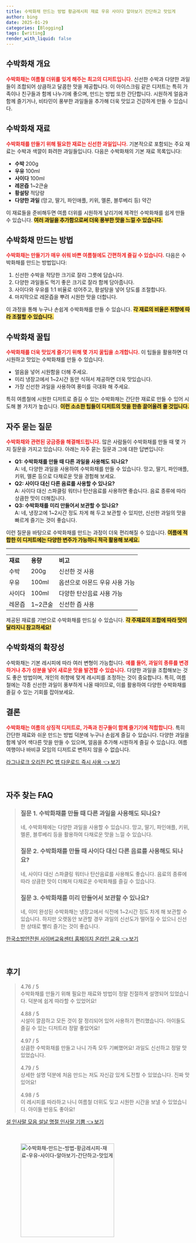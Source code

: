 ```yaml
---
title: 수박화채 만드는 방법 황금레시피 재료 우유 사이다 알아보기 간단하고 맛있게
author: bing
date: 2025-01-29
categories: [Blogging]
tags: [writing]
render_with_liquid: false
---
```



<h2 id='수박화채_개요'>수박화채 개요</h2>

<p><b><span style="color: #ee2323;">수박화채는 여름철 더위를 잊게 해주는 최고의 디저트입니다.</span></b> 신선한 수박과 다양한 과일들이 조합되어 상큼하고 달콤한 맛을 제공합니다. 이 아이스크림 같은 디저트는 특히 가족이나 친구들과 함께 나누기에 좋으며, 만드는 방법 또한 간단합니다. 시원하게 얼음과 함께 즐기거나, 비타민이 풍부한 과일들을 추가해 더욱 맛있고 건강하게 만들 수 있습니다.</p>

<h2 id='수박화채_재료'>수박화채 재료</h2>

<p><b><span style="color: #ee2323;">수박화채를 만들기 위해 필요한 재료는 신선한 과일입니다.</span></b> 기본적으로 포함되는 주요 재료는 수박과 색깔이 화려한 과일들입니다. 다음은 수박화채의 기본 재료 목록입니다:</p>

<ul>
    <li><b>수박</b> 200g</li>
    <li><b>우유</b> 100ml</li>
    <li><b>사이다</b> 100ml</li>
    <li><b>레몬즙</b> 1~2큰술</li>
    <li><b>황설탕</b> 적당량</li>
    <li><b>다양한 과일</b> (망고, 딸기, 파인애플, 키위, 멜론, 블루베리 등) 약간</li>
</ul>

<p>이 재료들을 준비해두면 여름 더위를 시원하게 날리기에 제격인 수박화채를 쉽게 만들 수 있습니다. <b><span style="background-color: #ffe066;">여러 과일을 추가함으로써 더욱 풍부한 맛을 느낄 수 있습니다.</span></b></p>

<h2 id='수박화채_만드는_방법'>수박화채 만드는 방법</h2>

<p><b><span style="color: #ee2323;">수박화채는 만들기가 매우 쉬워 바쁜 여름철에도 간편하게 즐길 수 있습니다.</span></b> 다음은 수박화채를 만드는 방법입니다:</p>

<ol>
    <li>신선한 수박을 적당한 크기로 잘라 그릇에 담습니다.</li>
    <li>다양한 과일들도 먹기 좋은 크기로 잘라 함께 담아줍니다.</li>
    <li>사이다와 우유를 1:1 비율로 섞어주고, 황설탕을 넣어 당도를 조절합니다.</li>
    <li>마지막으로 레몬즙을 뿌려 시원한 맛을 더합니다.</li>
</ol>

<p>이 과정을 통해 누구나 손쉽게 수박화채를 만들 수 있습니다. <b><span style="background-color: #ffe066;">각 재료의 비율은 취향에 따라 조절할 수 있습니다.</span></b></p>

<h2 id='수박화채_꿀팁'>수박화채 꿀팁</h2>

<p><b><span style="color: #ee2323;">수박화채를 더욱 맛있게 즐기기 위해 몇 가지 꿀팁을 소개합니다.</span></b> 이 팁들을 활용하면 더 시원하고 맛있는 수박화채를 만들 수 있습니다.</p>

<ul>
    <li>얼음을 넣어 시원함을 더해 주세요.</li>
    <li>미리 냉장고에서 1~2시간 동안 식혀서 제공하면 더욱 맛있습니다.</li>
    <li>가장 신선한 과일을 사용하여 풍미를 극대화 해 주세요.</li>
</ul>

<p>특히 여름철에 시원한 디저트로 즐길 수 있는 수박화채는 간단한 재료로 만들 수 있어 시도해 볼 가치가 높습니다. <b><span style="background-color: #ffe066;">이런 소소한 팁들이 디저트의 맛을 한층 끌어올려 줄 것입니다.</span></b></p>

<h2 id='자주_묻는_질문'>자주 묻는 질문</h2>

<p><b><span style="color: #ee2323;">수박화채와 관련된 궁금증을 해결해드립니다.</span></b> 많은 사람들이 수박화채를 만들 때 몇 가지 질문을 가지고 있습니다. 아래는 자주 묻는 질문과 그에 대한 답변입니다:</p>

<ul>
    <li><b>Q1: 수박화채를 만들 때 다른 과일을 사용해도 되나요?</b><br>
        A: 네, 다양한 과일을 사용하여 수박화채를 만들 수 있습니다. 망고, 딸기, 파인애플, 키위, 멜론 등으로 다채로운 맛을 경험해 보세요.</li>
    <li><b>Q2: 사이다 대신 다른 음료를 사용할 수 있나요?</b><br>
        A: 사이다 대신 스파클링 워터나 탄산음료를 사용하면 좋습니다. 음료 종류에 따라 상큼한 맛이 더해집니다.</li>
    <li><b>Q3: 수박화채를 미리 만들어서 보관할 수 있나요?</b><br>
        A: 네, 냉장고에 1~2시간 정도 차게 해 두고 보관할 수 있지만, 신선한 과일의 맛을 빠르게 즐기는 것이 좋습니다.</li>
</ul>

<p>이런 질문을 바탕으로 수박화채를 만드는 과정이 더욱 편리해질 수 있습니다. <b><span style="background-color: #ffe066;">여름에 적합한 이 디저트에는 다양한 변주가 가능하니 적극 활용해 보세요.</span></b></p>

<hr />

<table>
    <tr>
        <td><b>재료</b></td>
        <td><b>용량</b></td>
        <td><b>비고</b></td>
    </tr>
    <tr>
        <td>수박</td>
        <td>200g</td>
        <td>신선한 것 사용</td>
    </tr>
    <tr>
        <td>우유</td>
        <td>100ml</td>
        <td>옵션으로 아몬드 우유 사용 가능</td>
    </tr>
    <tr>
        <td>사이다</td>
        <td>100ml</td>
        <td>다양한 탄산음료 사용 가능</td>
    </tr>
    <tr>
        <td>레몬즙</td>
        <td>1~2큰술</td>
        <td>신선한 즙 사용</td>
    </tr>
</table>

<p>제공된 재료를 기반으로 수박화채를 만드실 수 있습니다. <b><span style="background-color: #ffe066;">각 주재료의 조합에 따라 맛이 달라지니 참고하세요!</span></b></p>

<h2 id='수박화채_확장성'>수박화채의 확장성</h2>

<p>수박화채는 기본 레시피에 따라 여러 변형이 가능합니다. <b><span style="color: #ee2323;">예를 들어, 과일의 종류를 변경하거나 추가 성분을 넣어 새로운 맛을 발견할 수 있습니다.</span></b> 다양한 과일을 조합해보는 것도 좋은 방법이며, 개인의 취향에 맞게 레시피를 조정하는 것이 중요합니다. 특히, 여름철에는 각종 신선한 과일이 풍부하게 나올 때이므로, 이를 활용하여 다양한 수박화채를 즐길 수 있는 기회를 잡아보세요.</p>

<h2 id='수박화채_결론'>결론</h2>

<p><b><span style="color: #ee2323;">수박화채는 여름의 상징적 디저트로, 가족과 친구들이 함께 즐기기에 적합합니다.</span></b> 특히 간단한 재료와 쉬운 만드는 방법 덕분에 누구나 손쉽게 즐길 수 있습니다. 다양한 과일을 함께 넣어 색다른 맛을 만들 수 있으며, 얼음을 추가해 시원하게 즐길 수 있습니다. 여름 여행이나 바비큐 모임의 디저트로 변하지 않을 수 없습니다.</p>


<p><a class="click-button" title="라그나로크 오리진 PC 앱 다운로드 즉시 사용" href="https://purplelist.github.io/posts/%EB%9D%BC%EA%B7%B8%EB%82%98%EB%A1%9C%ED%81%AC-%EC%98%A4%EB%A6%AC%EC%A7%84-PC-%EC%95%B1-%EB%8B%A4%EC%9A%B4%EB%A1%9C%EB%93%9C-%EC%A6%89%EC%8B%9C-%EC%82%AC%EC%9A%A9/" rel="dofollow">라그나로크 오리진 PC 앱 다운로드 즉시 사용 👈 보기</a></p><br>
<h2 id='자주_찾는_FAQ'>자주 찾는 FAQ</h2>
<div itemscope="" itemtype="https://schema.org/FAQPage"> 
<blockquote> 
<div itemscope="" itemprop="mainEntity" itemtype="https://schema.org/Question"> 
<h3 itemprop="name">질문 1. 수박화채를 만들 때 다른 과일을 사용해도 되나요?</h3> 
<div itemscope="" itemprop="acceptedAnswer" itemtype="https://schema.org/Answer"> 
<span itemprop="text"> 
<p>네, 수박화채에는 다양한 과일을 사용할 수 있습니다. 망고, 딸기, 파인애플, 키위, 멜론, 블루베리 등을 활용하여 다채로운 맛을 느낄 수 있습니다.</p> 
</span> 
</div> 
</div> 

<div itemscope="" itemprop="mainEntity" itemtype="https://schema.org/Question"> 
<h3 itemprop="name">질문 2. 수박화채를 만들 때 사이다 대신 다른 음료를 사용해도 되나요?</h3> 
<div itemscope="" itemprop="acceptedAnswer" itemtype="https://schema.org/Answer"> 
<span itemprop="text"> 
<p>네, 사이다 대신 스파클링 워터나 탄산음료를 사용해도 좋습니다. 음료의 종류에 따라 상큼한 맛이 더해져 다채로운 수박화채를 즐길 수 있습니다.</p> 
</span> 
</div> 
</div> 

<div itemscope="" itemprop="mainEntity" itemtype="https://schema.org/Question"> 
<h3 itemprop="name">질문 3. 수박화채를 미리 만들어서 보관할 수 있나요?</h3> 
<div itemscope="" itemprop="acceptedAnswer" itemtype="https://schema.org/Answer"> 
<span itemprop="text"> 
<p>네, 이미 완성된 수박화채는 냉장고에서 식전에 1~2시간 정도 차게 해 보관할 수 있습니다. 하지만 오랫동안 보관할 경우 과일의 신선도가 떨어질 수 있으니 신선한 상태로 빨리 즐기는 것이 좋습니다.</p> 
</span> 
</div> 
</div> 
</blockquote> 
</div>
<p><a class="click-button" title="한국소방안전원 사이버교육센터 홈페이지 온라인 교육" href="https://purplelist.github.io/posts/%ED%95%9C%EA%B5%AD%EC%86%8C%EB%B0%A9%EC%95%88%EC%A0%84%EC%9B%90-%EC%82%AC%EC%9D%B4%EB%B2%84%EA%B5%90%EC%9C%A1%EC%84%BC%ED%84%B0-%ED%99%88%ED%8E%98%EC%9D%B4%EC%A7%80-%EC%98%A8%EB%9D%BC%EC%9D%B8-%EA%B5%90%EC%9C%A1/" rel="dofollow">한국소방안전원 사이버교육센터 홈페이지 온라인 교육 👈 보기</a></p><br>
<h2 id='후기'>후기</h2>
<div itemscope itemtype="https://schema.org/Product">
  <blockquote>
  <div itemprop="review" itemscope itemtype="https://schema.org/Review">
      <div itemprop="reviewRating" itemscope itemtype="https://schema.org/Rating"> <span itemprop="ratingValue">4.76</span> / <span itemprop="bestRating">5</span> </div>
      <span itemprop="reviewBody">수박화채를 만들기 위해 필요한 재료와 방법이 정말 친절하게 설명되어 있었습니다. 덕분에 쉽게 따라할 수 있었어요!</span>
  </div>
  <br>
  <div itemprop="review" itemscope itemtype="https://schema.org/Review">
      <div itemprop="reviewRating" itemscope itemtype="https://schema.org/Rating"> <span itemprop="ratingValue">4.88</span> / <span itemprop="bestRating">5</span> </div>
      <span itemprop="reviewBody">시설이 깔끔하고 모든 것이 잘 정리되어 있어 사용하기 편리했습니다. 아이들도 즐길 수 있는 디저트라 정말 좋았어요!</span>
  </div>
  <br>
  <div itemprop="review" itemscope itemtype="https://schema.org/Review">
      <div itemprop="reviewRating" itemscope itemtype="https://schema.org/Rating"> <span itemprop="ratingValue">4.97</span> / <span itemprop="bestRating">5</span> </div>
      <span itemprop="reviewBody">상큼한 수박화채를 만들고 나니 가족 모두 기뻐했어요! 과일도 신선하고 정말 맛있었습니다.</span>
  </div>
  <br>
  <div itemprop="review" itemscope itemtype="https://schema.org/Review">
      <div itemprop="reviewRating" itemscope itemtype="https://schema.org/Rating"> <span itemprop="ratingValue">4.79</span> / <span itemprop="bestRating">5</span> </div>
      <span itemprop="reviewBody">상세한 설명 덕분에 처음 만드는 저도 자신감 있게 도전할 수 있었습니다. 진짜 맛있어요!</span>
  </div>
  <br>
  <div itemprop="review" itemscope itemtype="https://schema.org/Review">
      <div itemprop="reviewRating" itemscope itemtype="https://schema.org/Rating"> <span itemprop="ratingValue">4.98</span> / <span itemprop="bestRating">5</span> </div>
      <span itemprop="reviewBody">이 레시피를 따라하고 나니 여름철 더위도 잊고 시원한 시간을 보낼 수 있었습니다. 아이들 반응도 좋아요!</span>
  </div>
  </blockquote>
</div>
<p><a class="click-button" title="설 인사말 모음 설날 명절 인사말 기쁨" href="https://purplelist.github.io/posts/%EC%84%A4-%EC%9D%B8%EC%82%AC%EB%A7%90-%EB%AA%A8%EC%9D%8C-%EC%84%A4%EB%82%A0-%EB%AA%85%EC%A0%88-%EC%9D%B8%EC%82%AC%EB%A7%90-%EA%B8%B0%EC%81%A8/" rel="dofollow">설 인사말 모음 설날 명절 인사말 기쁨 👈 보기</a></p><br>
<figure class="image"><img src="https://purplelist.github.io/assets/img/thumbnail/수박화채-만드는-방법-황금레시피-재료-우유-사이다-알아보기-간단하고-맛있게.webp" alt="수박화채-만드는-방법-황금레시피-재료-우유-사이다-알아보기-간단하고-맛있게" width="256" height="256"></figure>